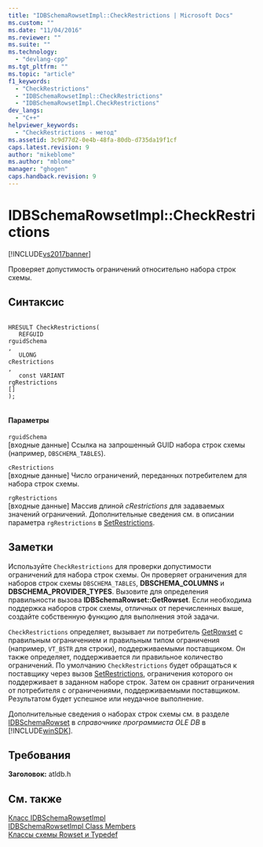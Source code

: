 ```yaml
---
title: "IDBSchemaRowsetImpl::CheckRestrictions | Microsoft Docs"
ms.custom: ""
ms.date: "11/04/2016"
ms.reviewer: ""
ms.suite: ""
ms.technology: 
  - "devlang-cpp"
ms.tgt_pltfrm: ""
ms.topic: "article"
f1_keywords: 
  - "CheckRestrictions"
  - "IDBSchemaRowsetImpl::CheckRestrictions"
  - "IDBSchemaRowsetImpl.CheckRestrictions"
dev_langs: 
  - "C++"
helpviewer_keywords: 
  - "CheckRestrictions - метод"
ms.assetid: 3c9d77d2-0e4b-48fa-80db-d735da19f1cf
caps.latest.revision: 9
author: "mikeblome"
ms.author: "mblome"
manager: "ghogen"
caps.handback.revision: 9
---
```

# IDBSchemaRowsetImpl::CheckRestrictions
[!INCLUDE[vs2017banner](../../assembler/inline/includes/vs2017banner.md)]

Проверяет допустимость ограничений относительно набора строк схемы.  
  
## Синтаксис  
  
```  
  
HRESULT CheckRestrictions(  
   REFGUID   
rguidSchema  
,  
   ULONG   
cRestrictions  
,  
   const VARIANT   
rgRestrictions  
[]  
);  
  
```  
  
#### Параметры  
 `rguidSchema`  
 \[входные данные\] Ссылка на запрошенный GUID набора строк схемы \(например, `DBSCHEMA_TABLES`\).  
  
 `cRestrictions`  
 \[входные данные\] Число ограничений, переданных потребителем для набора строк схемы.  
  
 `rgRestrictions`  
 \[входные данные\] Массив длиной *cRestrictions* для задаваемых значений ограничений. Дополнительные сведения см. в описании параметра `rgRestrictions` в [SetRestrictions](../../data/oledb/idbschemarowsetimpl-setrestrictions.md).  
  
## Заметки  
 Используйте `CheckRestrictions` для проверки допустимости ограничений для набора строк схемы. Он проверяет ограничения для наборов строк схемы `DBSCHEMA_TABLES`, **DBSCHEMA\_COLUMNS** и **DBSCHEMA\_PROVIDER\_TYPES**. Вызовите для определения правильности вызова **IDBSchemaRowset::GetRowset**. Если необходима поддержка наборов строк схемы, отличных от перечисленных выше, создайте собственную функцию для выполнения этой задачи.  
  
 `CheckRestrictions` определяет, вызывает ли потребитель [GetRowset](../../data/oledb/idbschemarowsetimpl-getrowset.md) с правильным ограничением и правильным типом ограничения \(например, `VT_BSTR` для строки\), поддерживаемыми поставщиком. Он также определяет, поддерживается ли правильное количество ограничений. По умолчанию `CheckRestrictions` будет обращаться к поставщику через вызов [SetRestrictions](../../data/oledb/idbschemarowsetimpl-setrestrictions.md), ограничения которого он поддерживает в заданном наборе строк. Затем он сравнит ограничения от потребителя с ограничениями, поддерживаемыми поставщиком. Результатом будет успешное или неудачное выполнение.  
  
 Дополнительные сведения о наборах строк схемы см. в разделе [IDBSchemaRowset](https://msdn.microsoft.com/en-us/library/ms713686.aspx) в *справочнике программиста OLE DB* в [!INCLUDE[winSDK](../../atl/includes/winsdk_md.md)].  
  
## Требования  
 **Заголовок:** atldb.h  
  
## См. также  
 [Класс IDBSchemaRowsetImpl](../../data/oledb/idbschemarowsetimpl-class.md)   
 [IDBSchemaRowsetImpl Class Members](http://msdn.microsoft.com/ru-ru/e74f6f82-541c-42e7-b4c6-e2d4656a0649)   
 [Классы схемы Rowset и Typedef](../Topic/Schema%20Rowset%20Classes%20and%20Typedef%20Classes.md)